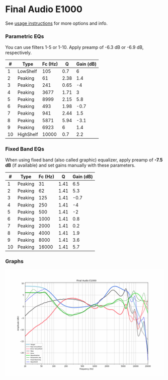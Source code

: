 # Final Audio E1000
See [usage instructions](https://github.com/jaakkopasanen/AutoEq#usage) for more options and info.

### Parametric EQs
You can use filters 1-5 or 1-10. Apply preamp of -6.3 dB or -6.9 dB, respectively.

|   # | Type      |   Fc (Hz) |    Q |   Gain (dB) |
|-----|-----------|-----------|------|-------------|
|   1 | LowShelf  |       105 | 0.7  |         6   |
|   2 | Peaking   |        61 | 2.38 |         1.4 |
|   3 | Peaking   |       241 | 0.65 |        -4   |
|   4 | Peaking   |      3677 | 1.71 |         3   |
|   5 | Peaking   |      8999 | 2.15 |         5.8 |
|   6 | Peaking   |       493 | 1.98 |        -0.7 |
|   7 | Peaking   |       941 | 2.44 |         1.5 |
|   8 | Peaking   |      5871 | 5.94 |        -3.1 |
|   9 | Peaking   |      6923 | 6    |         1.4 |
|  10 | HighShelf |     10000 | 0.7  |         2.2 |

### Fixed Band EQs
When using fixed band (also called graphic) equalizer, apply preamp of **-7.5 dB** (if available) and set gains manually with these parameters.

|   # | Type    |   Fc (Hz) |    Q |   Gain (dB) |
|-----|---------|-----------|------|-------------|
|   1 | Peaking |        31 | 1.41 |         6.5 |
|   2 | Peaking |        62 | 1.41 |         5.3 |
|   3 | Peaking |       125 | 1.41 |        -0.7 |
|   4 | Peaking |       250 | 1.41 |        -4   |
|   5 | Peaking |       500 | 1.41 |        -2   |
|   6 | Peaking |      1000 | 1.41 |         0.8 |
|   7 | Peaking |      2000 | 1.41 |         0.2 |
|   8 | Peaking |      4000 | 1.41 |         1.9 |
|   9 | Peaking |      8000 | 1.41 |         3.6 |
|  10 | Peaking |     16000 | 1.41 |         5.7 |

### Graphs
![](./Final%20Audio%20E1000.png)
